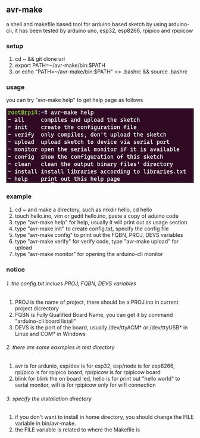 ## avr-make
a shell and makefile based tool for arduino based sketch by using arduino-cli, it has been tested by arduino uno, esp32, esp8266, rpipico and rpipicow
### setup
1. cd ~ && git clone url
2. export PATH=~/avr-make/bin:$PATH
3. or echo "PATH=~/avr-make/bin:$PATH" >> .bashrc && source .bashrc

### usage
you can try "avr-make help" to get help page as follows

<img src="png/help.png" width="600" height="200">   

### example
1. cd ~ and make a directory, such as mkdir hello, cd hello
2. touch hello.ino, vim or gedit hello.ino, paste a copy of aduino code
3. type "avr-make help" for help, usually it will print out as usage section
4. type "avr-make init" to create config.txt, specify the config file
5. type "avr-make config" to print out the FQBN, PROJ, DEVS variables
6. type "avr-make verify" for verify code, type "avr-make upload" for upload
7. type "avr-make monitor" for opening the arduino-cli monitor

### notice
###### 1. the config.txt inclues PROJ, FQBN, DEVS variables
1. PROJ is the name of project, there should be a PROJ.ino in current project dicrectory
1. FQBN is Fully Qualified Board Name, you can get it by command "arduino-cli board listall"
3. DEVS is the port of the board, usually /dev/ttyACM* or /dev/ttyUSB* in Linux and COM* in Windows
###### 2. there are some eaxmples in test directory
1. avr is for ardunio, esp/dev is for esp32, esp/node is for esp8266, rpi/pico is for rpipico board, rpi/picow is for rpipicow board
2. blink for blink the on board led, hello is for print out "hello world" to serial monitor, wifi is for rpipicow only for wifi connection
###### 3. specify the installation directory
1. if you don't want to install in home directory, you should change the FILE variable in bin/avr-make.
2. the FILE variable is related to where the Makefile is
